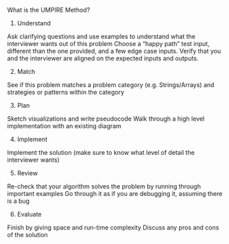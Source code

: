 What is the UMPIRE Method?

1. Understand

Ask clarifying questions and use examples to understand what the interviewer wants out of this problem
Choose a “happy path” test input, different than the one provided, and a few edge case inputs. Verify that you and the interviewer are aligned on the expected inputs and outputs.

2. Match

See if this problem matches a problem category (e.g. Strings/Arrays) and strategies or patterns within the category

3. Plan

Sketch visualizations and write pseudocode
Walk through a high level implementation with an existing diagram

4. Implement

Implement the solution (make sure to know what level of detail the interviewer wants)

5. Review

Re-check that your algorithm solves the problem by running through important examples
Go through it as if you are debugging it, assuming there is a bug

6. Evaluate

Finish by giving space and run-time complexity
Discuss any pros and cons of the solution
